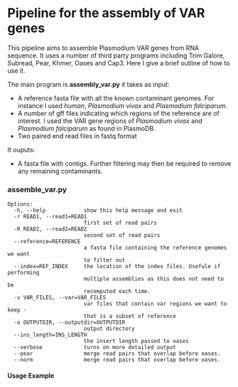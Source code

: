 # Pipeline for the assembly of VAR genes

This pipeline aims to assemble Plasmodium VAR genes from RNA sequence. It uses a number of third party programs including Trim Galore, Subread, Pear, Khmer, Oases and Cap3.  Here I give a brief outline of how to use it.

The main program is **assembly_var.py** it takes as input:
* A reference fasta file with all the known contaminant genomes. For instance I used *human*, *Plasmodium vivax* and *Plasmodium falciparum*. 
* A number of gff files indicating which regions of the reference are of interest. I used the VAR gene regions of *Plasmodium vivax* and *Plasmodium falciparum* as found in PlasmoDB.
* Two paired end read files in fastq format

It ouputs:
* A fasta file with contigs. Further filtering may then be required to remove any remaining contaminants.


### assemble_var.py
```
Options:
  -h, --help            show this help message and exit
  -r READ1, --read1=READ1
                        first set of read pairs
  -R READ2, --read2=READ2
                        second set of read pairs
  --reference=REFERENCE
                        a fasta file containing the reference genomes we want
                        to filter out
  --index=REF_INDEX     the location of the index files. Usefule if performing
                        multiple assemblies as this does not need to be
                        recomputed each time.
  -v VAR_FILES, --var=VAR_FILES
                        var files that contain var regions we want to keep -
                        that is a subset of reference
  -o OUTPUTDIR, --outputdir=OUTPUTDIR
                        output directory
  --ins_length=INS_LENGTH
                        the insert length passed to oases
  --verbose             turns on more detailed output
  --pear                merge read pairs that overlap before oases.
  --norm                merge read pairs that overlap before oases.

```
#### Usage Example
